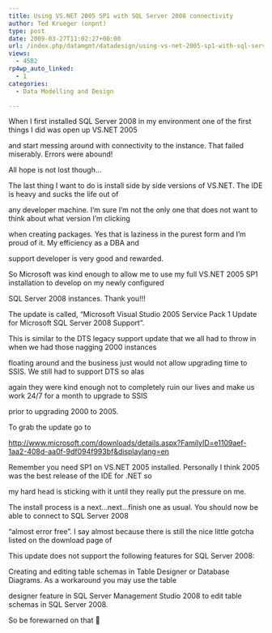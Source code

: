 ```yaml
---
title: Using VS.NET 2005 SP1 with SQL Server 2008 connectivity
author: Ted Krueger (onpnt)
type: post
date: 2009-03-27T11:02:27+00:00
url: /index.php/datamgmt/datadesign/using-vs-net-2005-sp1-with-sql-server-20/
views:
  - 4582
rp4wp_auto_linked:
  - 1
categories:
  - Data Modelling and Design

---
```

When I first installed SQL Server 2008 in my environment one of the first things I did was open up VS.NET 2005
  
and start messing around with connectivity to the instance. That failed miserably. Errors were abound!
  
All hope is not lost though&#8230;

The last thing I want to do is install side by side versions of VS.NET. The IDE is heavy and sucks the life out of
  
any developer machine. I&#8217;m sure I&#8217;m not the only one that does not want to think about what version I&#8217;m clicking
  
when creating packages. Yes that is laziness in the purest form and I&#8217;m proud of it. My efficiency as a DBA and
  
support developer is very good and rewarded. 

So Microsoft was kind enough to allow me to use my full VS.NET 2005 SP1 installation to develop on my newly configured
  
SQL Server 2008 instances. Thank you!!!

The update is called, &#8220;Microsoft Visual Studio 2005 Service Pack 1 Update for Microsoft SQL Server 2008 Support&#8221;.
  
This is similar to the DTS legacy support update that we all had to throw in when we had those nagging 2000 instances
  
floating around and the business just would not allow upgrading time to SSIS. We still had to support DTS so alas
  
again they were kind enough not to completely ruin our lives and make us work 24/7 for a month to upgrade to SSIS
  
prior to upgrading 2000 to 2005. 

To grab the update go to
  
http://www.microsoft.com/downloads/details.aspx?FamilyID=e1109aef-1aa2-408d-aa0f-9df094f993bf&displaylang=en

Remember you need SP1 on VS.NET 2005 installed. Personally I think 2005 was the best release of the IDE for .NET so
  
my hard head is sticking with it until they really put the pressure on me. 

The install process is a next&#8230;next&#8230;finish one as usual. You should now be able to connect to SQL Server 2008
  
&#8220;almost error free&#8221;. I say almost because there is still the nice little gotcha listed on the download page of

This update does not support the following features for SQL Server 2008:
  
Creating and editing table schemas in Table Designer or Database Diagrams. As a workaround you may use the table
  
designer feature in SQL Server Management Studio 2008 to edit table schemas in SQL Server 2008. 

So be forewarned on that 🙂